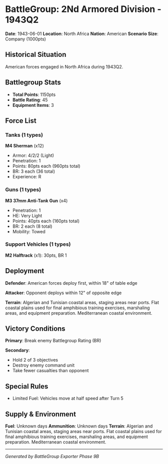 # BattleGroup: 2Nd Armored Division - 1943Q2

**Date**: 1943-06-01
**Location**: North Africa
**Nation**: American
**Scenario Size**: Company (1000pts)

## Historical Situation

American forces engaged in North Africa during 1943Q2.

## Battlegroup Stats

- **Total Points**: 1150pts
- **Battle Rating**: 45
- **Equipment Items**: 3

## Force List

### Tanks (1 types)

**M4 Sherman** (x12)
- Armor: 4/2/2 (Light)
- Penetration: 1
- Points: 80pts each (960pts total)
- BR: 3 each (36 total)
- Experience: R

### Guns (1 types)

**M3 37mm Anti-Tank Gun** (x4)
- Penetration: 1
- HE: Very Light
- Points: 40pts each (160pts total)
- BR: 2 each (8 total)
- Mobility: Towed

### Support Vehicles (1 types)

**M2 Halftrack** (x1): 30pts, BR 1

## Deployment

**Defender**: American forces deploy first, within 18" of table edge

**Attacker**: Opponent deploys within 12" of opposite edge

**Terrain**: Algerian and Tunisian coastal areas, staging areas near ports. Flat coastal plains used for final amphibious training exercises, marshaling areas, and equipment preparation. Mediterranean coastal environment.

## Victory Conditions

**Primary**: Break enemy Battlegroup Rating (BR)

**Secondary**:
- Hold 2 of 3 objectives
- Destroy enemy command unit
- Take fewer casualties than opponent

## Special Rules

- Limited Fuel: Vehicles move at half speed after Turn 5

## Supply & Environment

**Fuel**: Unknown days
**Ammunition**: Unknown days
**Terrain**: Algerian and Tunisian coastal areas, staging areas near ports. Flat coastal plains used for final amphibious training exercises, marshaling areas, and equipment preparation. Mediterranean coastal environment.

---

*Generated by BattleGroup Exporter Phase 9B*
